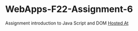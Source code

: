 # WebApps-F22-Assignment-6
Assignment introduction to Java Script and DOM
[Hosted At](https://github.com/44-563-Web-Apps-F22/44563-webapps-assignment-6-Navya2228/settings/pages)
